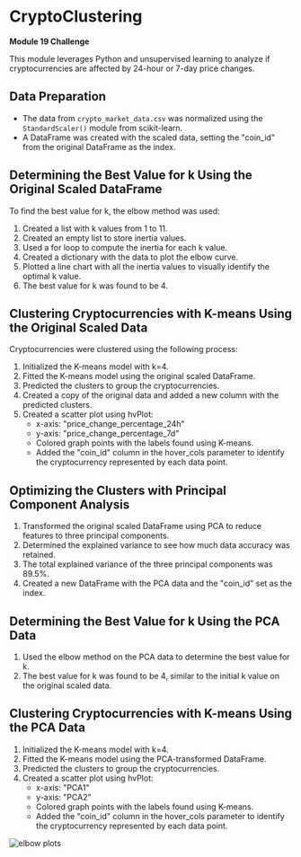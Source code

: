 # CryptoClustering

**Module 19 Challenge**

This module leverages Python and unsupervised learning to analyze if cryptocurrencies are affected by 24-hour or 7-day price changes.

## Data Preparation

- The data from `crypto_market_data.csv` was normalized using the `StandardScaler()` module from scikit-learn.
- A DataFrame was created with the scaled data, setting the "coin_id" from the original DataFrame as the index.

## Determining the Best Value for k Using the Original Scaled DataFrame

To find the best value for k, the elbow method was used:

1. Created a list with k values from 1 to 11.
2. Created an empty list to store inertia values.
3. Used a for loop to compute the inertia for each k value.
4. Created a dictionary with the data to plot the elbow curve.
5. Plotted a line chart with all the inertia values to visually identify the optimal k value.
6. The best value for k was found to be 4.

## Clustering Cryptocurrencies with K-means Using the Original Scaled Data

Cryptocurrencies were clustered using the following process:

1. Initialized the K-means model with k=4.
2. Fitted the K-means model using the original scaled DataFrame.
3. Predicted the clusters to group the cryptocurrencies.
4. Created a copy of the original data and added a new column with the predicted clusters.
5. Created a scatter plot using hvPlot:
   - x-axis: "price_change_percentage_24h"
   - y-axis: "price_change_percentage_7d"
   - Colored graph points with the labels found using K-means.
   - Added the "coin_id" column in the hover_cols parameter to identify the cryptocurrency represented by each data point.

## Optimizing the Clusters with Principal Component Analysis

1. Transformed the original scaled DataFrame using PCA to reduce features to three principal components.
2. Determined the explained variance to see how much data accuracy was retained.
3. The total explained variance of the three principal components was 89.5%.
4. Created a new DataFrame with the PCA data and the "coin_id" set as the index.

## Determining the Best Value for k Using the PCA Data

1. Used the elbow method on the PCA data to determine the best value for k.
2. The best value for k was found to be 4, similar to the initial k value on the original scaled data.

## Clustering Cryptocurrencies with K-means Using the PCA Data

1. Initialized the K-means model with k=4.
2. Fitted the K-means model using the PCA-transformed DataFrame.
3. Predicted the clusters to group the cryptocurrencies.
4. Created a scatter plot using hvPlot:
   - x-axis: "PCA1"
   - y-axis: "PCA2"
   - Colored graph points with the labels found using K-means.
   - Added the "coin_id" column in the hover_cols parameter to identify the cryptocurrency represented by each data point.

![elbow plots](https://github.com/Andreanimako/CryptoClustering/assets/155989509/1c4cbc3e-9069-413c-9a35-8e13721b1d25)









